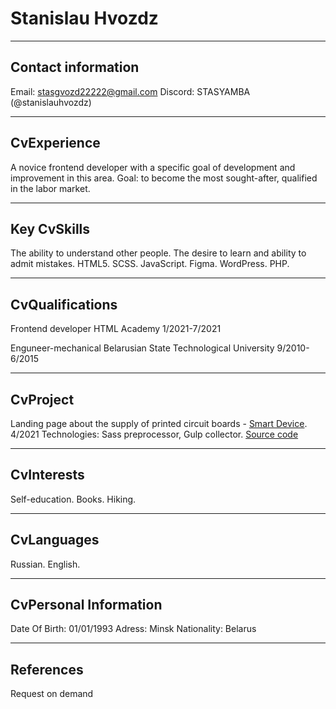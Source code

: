 # Stanislau Hvozdz

---
## Contact information
Email: stasgvozd22222@gmail.com
Discord: STASYAMBA (@stanislauhvozdz)

---
## CvExperience
A novice frontend developer with a specific goal of development and improvement in this area. Goal: to become the most sought-after, qualified in the labor market.

---
## Key CvSkills
The ability to understand other people. The desire to learn and ability to admit mistakes. HTML5. SCSS. JavaScript. Figma. WordPress. PHP.

---
## CvQualifications
Frontend developer
HTML Academy
1/2021-7/2021

Enguneer-mechanical
Belarusian State Technological University
9/2010-6/2015

---
## CvProject
Landing page about the supply of printed circuit boards - [Smart Device](https://stanislauhvozdz.github.io/smart-device/index.html).
4/2021
Technologies: Sass preprocessor, Gulp collector.
[Source code](https://github.com/stanislauhvozdz/smart-device)

---
## CvInterests
Self-education. Books. Hiking.

---
## CvLanguages
Russian. English.

---
## CvPersonal Information
Date Of Birth: 01/01/1993
Adress: Minsk
Nationality: Belarus

---
## References
Request on demand

